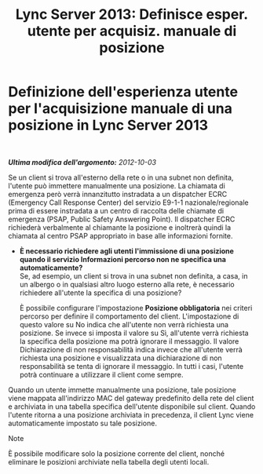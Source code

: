 ﻿---
title: "Lync Server 2013: Definisce esper. utente per acquisiz. manuale di posizione"
TOCTitle: Definizione dell'esperienza utente per l'acquisizione manuale di una posizione
ms:assetid: d37f67d3-e248-483b-b64c-3986559ef357
ms:mtpsurl: https://technet.microsoft.com/it-it/library/Gg398912(v=OCS.15)
ms:contentKeyID: 49302063
ms.date: 08/24/2015
mtps_version: v=OCS.15
ms.translationtype: HT
---

# Definizione dell'esperienza utente per l'acquisizione manuale di una posizione in Lync Server 2013

 

_**Ultima modifica dell'argomento:** 2012-10-03_

Se un client si trova all'esterno della rete o in una subnet non definita, l'utente può immettere manualmente una posizione. La chiamata di emergenza però verrà innanzitutto instradata a un dispatcher ECRC (Emergency Call Response Center) del servizio E9-1-1 nazionale/regionale prima di essere instradata a un centro di raccolta delle chiamate di emergenza (PSAP, Public Safety Answering Point). Il dispatcher ECRC richiederà verbalmente al chiamante la posizione e inoltrerà quindi la chiamata al centro PSAP appropriato in base alle informazioni fornite.

  - **È necessario richiedere agli utenti l'immissione di una posizione quando il servizio Informazioni percorso non ne specifica una automaticamente?**  
    Se, ad esempio, un client si trova in una subnet non definita, a casa, in un albergo o in qualsiasi altro luogo esterno alla rete, è necessario richiedere all'utente la specifica di una posizione?
    
    È possibile configurare l'impostazione **Posizione obbligatoria** nei criteri percorso per definire il comportamento del client. L'impostazione di questo valore su No indica che all'utente non verrà richiesta una posizione. Se invece si imposta il valore su Sì, all'utente verrà richiesta la specifica della posizione ma potrà ignorare il messaggio. Il valore Dichiarazione di non responsabilità indica invece che all'utente verrà richiesta una posizione e visualizzata una dichiarazione di non responsabilità se tenta di ignorare il messaggio. In tutti i casi, l'utente potrà continuare a utilizzare il client come sempre.

Quando un utente immette manualmente una posizione, tale posizione viene mappata all'indirizzo MAC del gateway predefinito della rete del client e archiviata in una tabella specifica dell'utente disponibile sul client. Quando l'utente ritorna a una posizione archiviata in precedenza, il client Lync viene automaticamente impostato su tale posizione.


> [!NOTE]
> È possibile modificare solo la posizione corrente del client, nonché eliminare le posizioni archiviate nella tabella degli utenti locali.


